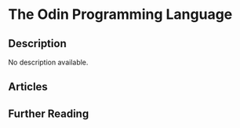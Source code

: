 # The Odin Programming Language

## Description

No description available.

## Articles

## Further Reading